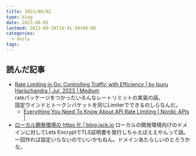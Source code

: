 ```yaml
---
title: 2023/08/02
type: blog
date: 2023-08-02
lastmod: 2023-09-28T18:41:59+09:00
categories:
  - daily
tags:
---
```


## 読んだ記事

- [Rate Limiting in Go: Controlling Traffic with Efficiency | by Isuru Harischandra | Jul, 2023 | Medium](https://medium.com/@isuruvihan/rate-limiting-in-go-controlling-traffic-with-efficiency-6a5ef7444ef8)  
  rateパッケージをつかったいろんなレートリミットの実装の話。  
  固定ウインドとトークンバケットを同じLimiterでできるのしらなんだ。  
  - [Everything You Need To Know About API Rate Limiting | Nordic APIs |](https://nordicapis.com/everything-you-need-to-know-about-api-rate-limiting/)
- [ローカル開発環境の https 化 | blog.jxck.io](https://blog.jxck.io/entries/2020-06-29/https-for-localhost.html)
  ローカルの開発環境向けのドメインに対してLets EncryptでTLS証明書を発行しちゃえばええやんって話。  
  一回作れば設定いらないのでいいかもねん。ドメインあたらしいのとろうかな。
